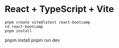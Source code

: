 # React + TypeScript + Vite

```
pnpm create vite@latest react-bootcamp
cd react-bootcamp
pnpm install
```
pnpm install
pnpm run dev
```